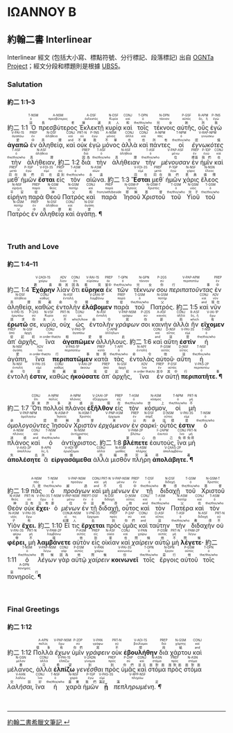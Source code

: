 # ΙΩΑΝΝΟΥ Β

## 約翰二書 Interlinear
Interlinear 經文 (包括大小寫、標點符號、分行標記、段落標記) 出自 [OGNTa Project](https://github.com/Andley/OGNTa)；經文分段和標題則是根據 [UBS5](https://www.academic-bible.com/en/online-bibles/greek-new-testament-ubs5/read-the-bible-text/bibel/text/lesen/stelle/73/10001/19999/ch/8feb828f46a4c65384fe9aebf6d55ebe/)。


### Salutation 
#### 約二 1:1–3
<rt>約二 1:1</rt> <RUBY><ruby><ruby>Ὁ<rt>這</rt></ruby><rt>ὁ</rt></ruby><rt>T-NSM</rt></RUBY> <RUBY><ruby><ruby>πρεσβύτερος<rt>長老</rt></ruby><rt>πρεσβύτερος</rt></ruby><rt>A-NSM</rt></RUBY> <RUBY><ruby><ruby>Ἐκλεκτῇ<rt>揀選</rt></ruby><rt>ἐκλεκτός</rt></ruby><rt>A-DSF</rt></RUBY> <RUBY><ruby><ruby>κυρίᾳ<rt>夫人</rt></ruby><rt>Κυρία</rt></ruby><rt>N-DSF</rt></RUBY> <RUBY><ruby><ruby>καὶ<rt>和</rt></ruby><rt>καί</rt></ruby><rt>CONJ</rt></RUBY> <RUBY><ruby><ruby>τοῖς<rt>the/this/who</rt></ruby><rt>ὁ</rt></ruby><rt>T-DPN</rt></RUBY> <RUBY><ruby><ruby>τέκνοις<rt>兒女</rt></ruby><rt>τέκνον</rt></ruby><rt>N-DPN</rt></RUBY> <RUBY><ruby><ruby>αὐτῆς,<rt>她</rt></ruby><rt>αὐτός</rt></ruby><rt>P-GSF</rt></RUBY> <RUBY><ruby><ruby>οὓς<rt>所</rt></ruby><rt>ὅς, ἥ</rt></ruby><rt>R-APM</rt></RUBY> <RUBY><ruby><ruby>ἐγὼ<rt>我</rt></ruby><rt>ἐγώ</rt></ruby><rt>P-1NS</rt></RUBY> <RUBY><ruby><ruby><strong>ἀγαπῶ</strong><rt>愛</rt></ruby><rt>ἀγαπάω</rt></ruby><rt>V-PAI-1S</rt></RUBY> <RUBY><ruby><ruby>ἐν<rt>中</rt></ruby><rt>ἐν</rt></ruby><rt>PREP</rt></RUBY> <RUBY><ruby><ruby>ἀληθείᾳ,<rt>真理</rt></ruby><rt>ἀλήθεια</rt></ruby><rt>N-DSF</rt></RUBY> <RUBY><ruby><ruby>καὶ<rt>and</rt></ruby><rt>καί</rt></ruby><rt>CONJ</rt></RUBY> <RUBY><ruby><ruby>οὐκ<rt>不單</rt></ruby><rt>οὐ</rt></ruby><rt>PRT-N</rt></RUBY> <RUBY><ruby><ruby>ἐγὼ<rt>我</rt></ruby><rt>ἐγώ</rt></ruby><rt>P-1NS</rt></RUBY> <RUBY><ruby><ruby>μόνος<rt>不單</rt></ruby><rt>μόνος</rt></ruby><rt>A-NSM</rt></RUBY> <RUBY><ruby><ruby>ἀλλὰ<rt>也</rt></ruby><rt>ἀλλά</rt></ruby><rt>CONJ</rt></RUBY> <RUBY><ruby><ruby>καὶ<rt>也</rt></ruby><rt>καί</rt></ruby><rt>CONJ</rt></RUBY> <RUBY><ruby><ruby>πάντες<rt>所有</rt></ruby><rt>πᾶς</rt></ruby><rt>A-NPM</rt></RUBY> <RUBY><ruby><ruby>οἱ<rt>the/this/who</rt></ruby><rt>ὁ</rt></ruby><rt>T-NPM</rt></RUBY> <RUBY><ruby><ruby><em>ἐγνωκότες</em><rt>認識</rt></ruby><rt>γινώσκω</rt></ruby><rt>V-RAP-NPM</rt></RUBY> <RUBY><ruby><ruby>τὴν<rt>the/this/who</rt></ruby><rt>ὁ</rt></ruby><rt>T-ASF</rt></RUBY> <RUBY><ruby><ruby>ἀλήθειαν,<rt>真理</rt></ruby><rt>ἀλήθεια</rt></ruby><rt>N-ASF</rt></RUBY> <rt>約二 1:2</rt> <RUBY><ruby><ruby>διὰ<rt>因為</rt></ruby><rt>διά</rt></ruby><rt>PREP</rt></RUBY> <RUBY><ruby><ruby>τὴν<rt>the/this/who</rt></ruby><rt>ὁ</rt></ruby><rt>T-ASF</rt></RUBY> <RUBY><ruby><ruby>ἀλήθειαν<rt>真理</rt></ruby><rt>ἀλήθεια</rt></ruby><rt>N-ASF</rt></RUBY> <RUBY><ruby><ruby>τὴν<rt>the/this/who</rt></ruby><rt>ὁ</rt></ruby><rt>T-ASF</rt></RUBY> <RUBY><ruby><ruby><em>μένουσαν</em><rt>住</rt></ruby><rt>μένω</rt></ruby><rt>V-PAP-ASF</rt></RUBY> <RUBY><ruby><ruby>ἐν<rt>裡面</rt></ruby><rt>ἐν</rt></ruby><rt>PREP</rt></RUBY> <RUBY><ruby><ruby>ἡμῖν<rt>我們</rt></ruby><rt>ἐγώ</rt></ruby><rt>P-1DP</rt></RUBY> <RUBY><ruby><ruby>καὶ<rt>也</rt></ruby><rt>καί</rt></ruby><rt>CONJ</rt></RUBY> <RUBY><ruby><ruby>μεθ᾽<rt>同在</rt></ruby><rt>μετά</rt></ruby><rt>PREP</rt></RUBY> <RUBY><ruby><ruby>ἡμῶν<rt>我們</rt></ruby><rt>ἐγώ</rt></ruby><rt>P-1GP</rt></RUBY> <RUBY><ruby><ruby><strong>ἔσται</strong><rt>同在</rt></ruby><rt>εἰμί</rt></ruby><rt>V-FDI-3S</rt></RUBY> <RUBY><ruby><ruby>εἰς<rt>直到</rt></ruby><rt>εἰς</rt></ruby><rt>PREP</rt></RUBY> <RUBY><ruby><ruby>τὸν<rt>the/this/who</rt></ruby><rt>ὁ</rt></ruby><rt>T-ASM</rt></RUBY> <RUBY><ruby><ruby>αἰῶνα.<rt>永遠</rt></ruby><rt>αἰών</rt></ruby><rt>N-ASM</rt></RUBY> <rt>約二 1:3</rt> <RUBY><ruby><ruby><strong>Ἔσται</strong><rt>同在</rt></ruby><rt>εἰμί</rt></ruby><rt>V-FDI-3S</rt></RUBY> <RUBY><ruby><ruby>μεθ᾽<rt>同在</rt></ruby><rt>μετά</rt></ruby><rt>PREP</rt></RUBY> <RUBY><ruby><ruby>ἡμῶν<rt>我們</rt></ruby><rt>ἐγώ</rt></ruby><rt>P-1GP</rt></RUBY> <RUBY><ruby><ruby>χάρις<rt>恩典</rt></ruby><rt>χάρις</rt></ruby><rt>N-NSF</rt></RUBY> <RUBY><ruby><ruby>ἔλεος<rt>憐憫</rt></ruby><rt>ἔλεος</rt></ruby><rt>N-NSN</rt></RUBY> <RUBY><ruby><ruby>εἰρήνη<rt>平安</rt></ruby><rt>εἰρήνη</rt></ruby><rt>N-NSF</rt></RUBY> <RUBY><ruby><ruby>παρὰ<rt>從</rt></ruby><rt>παρά</rt></ruby><rt>PREP</rt></RUBY> <RUBY><ruby><ruby>Θεοῦ<rt>神</rt></ruby><rt>θεός</rt></ruby><rt>N-GSM</rt></RUBY> <RUBY><ruby><ruby>Πατρός<rt>父</rt></ruby><rt>πατήρ</rt></ruby><rt>N-GSM</rt></RUBY> <RUBY><ruby><ruby>καὶ<rt>和</rt></ruby><rt>καί</rt></ruby><rt>CONJ</rt></RUBY> <RUBY><ruby><ruby>παρὰ<rt>from/with/beside</rt></ruby><rt>παρά</rt></ruby><rt>PREP</rt></RUBY> <RUBY><ruby><ruby>Ἰησοῦ<rt>耶穌</rt></ruby><rt>Ἰησοῦς</rt></ruby><rt>N-GSM-P</rt></RUBY> <RUBY><ruby><ruby>Χριστοῦ<rt>基督</rt></ruby><rt>Χριστός</rt></ruby><rt>N-GSM-T</rt></RUBY> <RUBY><ruby><ruby>τοῦ<rt>the/this/who</rt></ruby><rt>ὁ</rt></ruby><rt>T-GSM</rt></RUBY> <RUBY><ruby><ruby>Υἱοῦ<rt>兒子</rt></ruby><rt>υἱός</rt></ruby><rt>N-GSM</rt></RUBY> <RUBY><ruby><ruby>τοῦ<rt>the/this/who</rt></ruby><rt>ὁ</rt></ruby><rt>T-GSM</rt></RUBY> <RUBY><ruby><ruby>Πατρός<rt>父</rt></ruby><rt>πατήρ</rt></ruby><rt>N-GSM</rt></RUBY> <RUBY><ruby><ruby>ἐν<rt>中</rt></ruby><rt>ἐν</rt></ruby><rt>PREP</rt></RUBY> <RUBY><ruby><ruby>ἀληθείᾳ<rt>真理</rt></ruby><rt>ἀλήθεια</rt></ruby><rt>N-DSF</rt></RUBY> <RUBY><ruby><ruby>καὶ<rt>和</rt></ruby><rt>καί</rt></ruby><rt>CONJ</rt></RUBY> <RUBY><ruby><ruby>ἀγάπῃ. ¶<rt>愛</rt></ruby><rt>ἀγάπη</rt></ruby><rt>N-DSF</rt></RUBY></br></br></br> 


### Truth and Love 
#### 約二 1:4–11
<rt>約二 1:4</rt> <RUBY><ruby><ruby><strong>Ἐχάρην</strong><rt>歡喜</rt></ruby><rt>χαίρω</rt></ruby><rt>V-2AOI-1S</rt></RUBY> <RUBY><ruby><ruby>λίαν<rt>極其</rt></ruby><rt>λίαν</rt></ruby><rt>ADV</rt></RUBY> <RUBY><ruby><ruby>ὅτι<rt>因為</rt></ruby><rt>ὅτι</rt></ruby><rt>CONJ</rt></RUBY> <RUBY><ruby><ruby><strong>εὕρηκα</strong><rt>看見</rt></ruby><rt>εὑρίσκω</rt></ruby><rt>V-RAI-1S</rt></RUBY> <RUBY><ruby><ruby>ἐκ<rt>當中</rt></ruby><rt>ἐκ</rt></ruby><rt>PREP</rt></RUBY> <RUBY><ruby><ruby>τῶν<rt>the/this/who</rt></ruby><rt>ὁ</rt></ruby><rt>T-GPN</rt></RUBY> <RUBY><ruby><ruby>τέκνων<rt>兒女</rt></ruby><rt>τέκνον</rt></ruby><rt>N-GPN</rt></RUBY> <RUBY><ruby><ruby>σου<rt>你</rt></ruby><rt>σύ</rt></ruby><rt>P-2GS</rt></RUBY> <RUBY><ruby><ruby><em>περιπατοῦντας</em><rt>行事</rt></ruby><rt>περιπατέω</rt></ruby><rt>V-PAP-APM</rt></RUBY> <RUBY><ruby><ruby>ἐν<rt>中</rt></ruby><rt>ἐν</rt></ruby><rt>PREP</rt></RUBY> <RUBY><ruby><ruby>ἀληθείᾳ,<rt>真理</rt></ruby><rt>ἀλήθεια</rt></ruby><rt>N-DSF</rt></RUBY> <RUBY><ruby><ruby>καθὼς<rt>照著</rt></ruby><rt>καθώς</rt></ruby><rt>CONJ</rt></RUBY> <RUBY><ruby><ruby>ἐντολὴν<rt>命令</rt></ruby><rt>ἐντολή</rt></ruby><rt>N-ASF</rt></RUBY> <RUBY><ruby><ruby><strong>ἐλάβομεν</strong><rt>領受</rt></ruby><rt>λαμβάνω</rt></ruby><rt>V-2AAI-1P</rt></RUBY> <RUBY><ruby><ruby>παρὰ<rt>從</rt></ruby><rt>παρά</rt></ruby><rt>PREP</rt></RUBY> <RUBY><ruby><ruby>τοῦ<rt>the/this/who</rt></ruby><rt>ὁ</rt></ruby><rt>T-GSM</rt></RUBY> <RUBY><ruby><ruby>Πατρός.<rt>父</rt></ruby><rt>πατήρ</rt></ruby><rt>N-GSM</rt></RUBY> <rt>約二 1:5</rt> <RUBY><ruby><ruby>καὶ<rt>and</rt></ruby><rt>καί</rt></ruby><rt>CONJ</rt></RUBY> <RUBY><ruby><ruby>νῦν<rt>現在</rt></ruby><rt>νῦν</rt></ruby><rt>ADV</rt></RUBY> <RUBY><ruby><ruby><strong>ἐρωτῶ</strong><rt>請求</rt></ruby><rt>ἐρωτάω</rt></ruby><rt>V-PAI-1S</rt></RUBY> <RUBY><ruby><ruby>σε,<rt>你</rt></ruby><rt>σύ</rt></ruby><rt>P-2AS</rt></RUBY> <RUBY><ruby><ruby>κυρία,<rt>夫人</rt></ruby><rt>Κυρία</rt></ruby><rt>N-VSF</rt></RUBY> <RUBY><ruby><ruby>οὐχ<rt>不</rt></ruby><rt>οὐ</rt></ruby><rt>PRT-N</rt></RUBY> <RUBY><ruby><ruby>ὡς<rt>which/how</rt></ruby><rt>ὡς</rt></ruby><rt>CONJ</rt></RUBY> <RUBY><ruby><ruby>ἐντολὴν<rt>命令</rt></ruby><rt>ἐντολή</rt></ruby><rt>N-ASF</rt></RUBY> <RUBY><ruby><ruby><em>γράφων</em><rt>寫</rt></ruby><rt>γράφω</rt></ruby><rt>V-PAP-NSM</rt></RUBY> <RUBY><ruby><ruby>σοι<rt>你</rt></ruby><rt>σύ</rt></ruby><rt>P-2DS</rt></RUBY> <RUBY><ruby><ruby>καινὴν<rt>新</rt></ruby><rt>καινός</rt></ruby><rt>A-ASF</rt></RUBY> <RUBY><ruby><ruby>ἀλλὰ<rt>而</rt></ruby><rt>ἀλλά</rt></ruby><rt>CONJ</rt></RUBY> <RUBY><ruby><ruby>ἣν<rt>which</rt></ruby><rt>ὅς, ἥ</rt></ruby><rt>R-ASF</rt></RUBY> <RUBY><ruby><ruby><strong>εἴχομεν</strong><rt>有</rt></ruby><rt>ἔχω</rt></ruby><rt>V-IAI-1P</rt></RUBY> <RUBY><ruby><ruby>ἀπ᾽<rt>從</rt></ruby><rt>ἀπό</rt></ruby><rt>PREP</rt></RUBY> <RUBY><ruby><ruby>ἀρχῆς,<rt>起初</rt></ruby><rt>ἀρχή</rt></ruby><rt>N-GSF</rt></RUBY> <RUBY><ruby><ruby>ἵνα<rt>in order that/to</rt></ruby><rt>ἵνα</rt></ruby><rt>CONJ</rt></RUBY> <RUBY><ruby><ruby><strong>ἀγαπῶμεν</strong><rt>相愛</rt></ruby><rt>ἀγαπάω</rt></ruby><rt>V-PAS-1P</rt></RUBY> <RUBY><ruby><ruby>ἀλλήλους.<rt>彼此</rt></ruby><rt>ἀλλήλων</rt></ruby><rt>C-APM</rt></RUBY> <rt>約二 1:6</rt> <RUBY><ruby><ruby>καὶ<rt>and</rt></ruby><rt>καί</rt></ruby><rt>CONJ</rt></RUBY> <RUBY><ruby><ruby>αὕτη<rt>這</rt></ruby><rt>οὗτος</rt></ruby><rt>D-NSF</rt></RUBY> <RUBY><ruby><ruby><strong>ἐστὶν</strong><rt>是</rt></ruby><rt>εἰμί</rt></ruby><rt>V-PAI-3S</rt></RUBY> <RUBY><ruby><ruby>ἡ<rt>the/this/who</rt></ruby><rt>ὁ</rt></ruby><rt>T-NSF</rt></RUBY> <RUBY><ruby><ruby>ἀγάπη,<rt>愛</rt></ruby><rt>ἀγάπη</rt></ruby><rt>N-NSF</rt></RUBY> <RUBY><ruby><ruby>ἵνα<rt>in order that/to</rt></ruby><rt>ἵνα</rt></ruby><rt>ADV</rt></RUBY> <RUBY><ruby><ruby><strong>περιπατῶμεν</strong><rt>行事</rt></ruby><rt>περιπατέω</rt></ruby><rt>V-PAS-1P</rt></RUBY> <RUBY><ruby><ruby>κατὰ<rt>按照</rt></ruby><rt>κατά</rt></ruby><rt>PREP</rt></RUBY> <RUBY><ruby><ruby>τὰς<rt>the/this/who</rt></ruby><rt>ὁ</rt></ruby><rt>T-APF</rt></RUBY> <RUBY><ruby><ruby>ἐντολὰς<rt>命令</rt></ruby><rt>ἐντολή</rt></ruby><rt>N-APF</rt></RUBY> <RUBY><ruby><ruby>αὐτοῦ·<rt>他</rt></ruby><rt>αὐτός</rt></ruby><rt>P-GSM</rt></RUBY> <RUBY><ruby><ruby>αὕτη<rt>這</rt></ruby><rt>οὗτος</rt></ruby><rt>D-NSF</rt></RUBY> <RUBY><ruby><ruby>ἡ<rt>the/this/who</rt></ruby><rt>ὁ</rt></ruby><rt>T-NSF</rt></RUBY> <RUBY><ruby><ruby>ἐντολή<rt>命令</rt></ruby><rt>ἐντολή</rt></ruby><rt>N-NSF</rt></RUBY> <RUBY><ruby><ruby><strong>ἐστιν,</strong><rt>是</rt></ruby><rt>εἰμί</rt></ruby><rt>V-PAI-3S</rt></RUBY> <RUBY><ruby><ruby>καθὼς<rt>照著</rt></ruby><rt>καθώς</rt></ruby><rt>CONJ</rt></RUBY> <RUBY><ruby><ruby><strong>ἠκούσατε</strong><rt>聽見</rt></ruby><rt>ἀκούω</rt></ruby><rt>V-AAI-2P</rt></RUBY> <RUBY><ruby><ruby>ἀπ᾽<rt>從</rt></ruby><rt>ἀπό</rt></ruby><rt>PREP</rt></RUBY> <RUBY><ruby><ruby>ἀρχῆς,<rt>起初</rt></ruby><rt>ἀρχή</rt></ruby><rt>N-GSF</rt></RUBY> <RUBY><ruby><ruby>ἵνα<rt>in order that/to</rt></ruby><rt>ἵνα</rt></ruby><rt>ADV</rt></RUBY> <RUBY><ruby><ruby>ἐν<rt>其中</rt></ruby><rt>ἐν</rt></ruby><rt>PREP</rt></RUBY> <RUBY><ruby><ruby>αὐτῇ<rt>其中</rt></ruby><rt>αὐτός</rt></ruby><rt>P-DSF</rt></RUBY> <RUBY><ruby><ruby><strong>περιπατῆτε. ¶</strong><rt>行事</rt></ruby><rt>περιπατέω</rt></ruby><rt>V-PAS-2P</rt></RUBY></br></br></br> <rt>約二 1:7</rt> <RUBY><ruby><ruby>Ὅτι<rt>原來</rt></ruby><rt>ὅτι</rt></ruby><rt>CONJ</rt></RUBY> <RUBY><ruby><ruby>πολλοὶ<rt>許多</rt></ruby><rt>πολύς</rt></ruby><rt>A-NPM</rt></RUBY> <RUBY><ruby><ruby>πλάνοι<rt>迷惑</rt></ruby><rt>πλάνος</rt></ruby><rt>A-NPM</rt></RUBY> <RUBY><ruby><ruby><strong>ἐξῆλθον</strong><rt>出現</rt></ruby><rt>ἐξέρχομαι</rt></ruby><rt>V-2AAI-3P</rt></RUBY> <RUBY><ruby><ruby>εἰς<rt>在</rt></ruby><rt>εἰς</rt></ruby><rt>PREP</rt></RUBY> <RUBY><ruby><ruby>τὸν<rt>the/this/who</rt></ruby><rt>ὁ</rt></ruby><rt>T-ASM</rt></RUBY> <RUBY><ruby><ruby>κόσμον,<rt>世上</rt></ruby><rt>κόσμος</rt></ruby><rt>N-ASM</rt></RUBY> <RUBY><ruby><ruby>οἱ<rt>the/this/who</rt></ruby><rt>ὁ</rt></ruby><rt>T-NPM</rt></RUBY> <RUBY><ruby><ruby>μὴ<rt>不</rt></ruby><rt>μή</rt></ruby><rt>PRT-N</rt></RUBY> <RUBY><ruby><ruby><em>ὁμολογοῦντες</em><rt>承認</rt></ruby><rt>ὁμολογέω</rt></ruby><rt>V-PAP-NPM</rt></RUBY> <RUBY><ruby><ruby>Ἰησοῦν<rt>耶穌</rt></ruby><rt>Ἰησοῦς</rt></ruby><rt>N-ASM-P</rt></RUBY> <RUBY><ruby><ruby>Χριστὸν<rt>基督</rt></ruby><rt>Χριστός</rt></ruby><rt>N-ASM-T</rt></RUBY> <RUBY><ruby><ruby><em>ἐρχόμενον</em><rt>來</rt></ruby><rt>ἔρχομαι</rt></ruby><rt>V-PNP-ASM</rt></RUBY> <RUBY><ruby><ruby>ἐν<rt>以</rt></ruby><rt>ἐν</rt></ruby><rt>PREP</rt></RUBY> <RUBY><ruby><ruby>σαρκί·<rt>肉身</rt></ruby><rt>σάρξ</rt></ruby><rt>N-DSF</rt></RUBY> <RUBY><ruby><ruby>οὗτός<rt>這樣</rt></ruby><rt>οὗτος</rt></ruby><rt>D-NSM</rt></RUBY> <RUBY><ruby><ruby><strong>ἐστιν</strong><rt>是</rt></ruby><rt>εἰμί</rt></ruby><rt>V-PAI-3S</rt></RUBY> <RUBY><ruby><ruby>ὁ<rt>the/this/who</rt></ruby><rt>ὁ</rt></ruby><rt>T-NSM</rt></RUBY> <RUBY><ruby><ruby>πλάνος<rt>迷惑</rt></ruby><rt>πλάνος</rt></ruby><rt>A-NSM</rt></RUBY> <RUBY><ruby><ruby>καὶ<rt>and</rt></ruby><rt>καί</rt></ruby><rt>CONJ</rt></RUBY> <RUBY><ruby><ruby>ὁ<rt>the/this/who</rt></ruby><rt>ὁ</rt></ruby><rt>T-NSM</rt></RUBY> <RUBY><ruby><ruby>ἀντίχριστος.<rt>敵</rt></ruby><rt>ἀντίχριστος</rt></ruby><rt>N-NSM</rt></RUBY> <rt>約二 1:8</rt> <RUBY><ruby><ruby><strong>βλέπετε</strong><rt>當心</rt></ruby><rt>βλέπω</rt></ruby><rt>V-PAM-2P</rt></RUBY> <RUBY><ruby><ruby>ἑαυτούς,<rt>自己</rt></ruby><rt>ἑαυτοῦ</rt></ruby><rt>F-2APM</rt></RUBY> <RUBY><ruby><ruby>ἵνα<rt>免得</rt></ruby><rt>ἵνα</rt></ruby><rt>CONJ</rt></RUBY> <RUBY><ruby><ruby>μὴ<rt>免得</rt></ruby><rt>μή</rt></ruby><rt>PRT-N</rt></RUBY> <RUBY><ruby><ruby><strong>ἀπολέσητε</strong><rt>失去</rt></ruby><rt>ἀπολλύω</rt></ruby><rt>V-AAS-2P</rt></RUBY> <RUBY><ruby><ruby>ἃ<rt>所</rt></ruby><rt>ὅς, ἥ</rt></ruby><rt>R-APN</rt></RUBY> <RUBY><ruby><ruby><strong>εἰργασάμεθα</strong><rt>做</rt></ruby><rt>ἐργάζομαι</rt></ruby><rt>V-ADI-1P</rt></RUBY> <RUBY><ruby><ruby>ἀλλὰ<rt>而</rt></ruby><rt>ἀλλά</rt></ruby><rt>CONJ</rt></RUBY> <RUBY><ruby><ruby>μισθὸν<rt>報償</rt></ruby><rt>μισθός</rt></ruby><rt>N-ASM</rt></RUBY> <RUBY><ruby><ruby>πλήρη<rt>完滿</rt></ruby><rt>πλήρης</rt></ruby><rt>A-ASM</rt></RUBY> <RUBY><ruby><ruby><strong>ἀπολάβητε. ¶</strong><rt>得著</rt></ruby><rt>ἀπολαμβάνω</rt></ruby><rt>V-2AAS-2P</rt></RUBY></br></br></br> <rt>約二 1:9</rt> <RUBY><ruby><ruby>πᾶς<rt>凡是</rt></ruby><rt>πᾶς</rt></ruby><rt>A-NSM</rt></RUBY> <RUBY><ruby><ruby>ὁ<rt>the/this/who</rt></ruby><rt>ὁ</rt></ruby><rt>T-NSM</rt></RUBY> <RUBY><ruby><ruby><em>προάγων</em><rt>越過</rt></ruby><rt>προάγω</rt></ruby><rt>V-PAP-NSM</rt></RUBY> <RUBY><ruby><ruby>καὶ<rt>and</rt></ruby><rt>καί</rt></ruby><rt>CONJ</rt></RUBY> <RUBY><ruby><ruby>μὴ<rt>不</rt></ruby><rt>μή</rt></ruby><rt>PRT-N</rt></RUBY> <RUBY><ruby><ruby><em>μένων</em><rt>住</rt></ruby><rt>μένω</rt></ruby><rt>V-PAP-NSM</rt></RUBY> <RUBY><ruby><ruby>ἐν<rt>中</rt></ruby><rt>ἐν</rt></ruby><rt>PREP</rt></RUBY> <RUBY><ruby><ruby>τῇ<rt>the/this/who</rt></ruby><rt>ὁ</rt></ruby><rt>T-DSF</rt></RUBY> <RUBY><ruby><ruby>διδαχῇ<rt>教導</rt></ruby><rt>διδαχή</rt></ruby><rt>N-DSF</rt></RUBY> <RUBY><ruby><ruby>τοῦ<rt>the/this/who</rt></ruby><rt>ὁ</rt></ruby><rt>T-GSM</rt></RUBY> <RUBY><ruby><ruby>Χριστοῦ<rt>基督</rt></ruby><rt>Χριστός</rt></ruby><rt>N-GSM-T</rt></RUBY> <RUBY><ruby><ruby>Θεὸν<rt>神</rt></ruby><rt>θεός</rt></ruby><rt>N-ASM</rt></RUBY> <RUBY><ruby><ruby>οὐκ<rt>沒有</rt></ruby><rt>οὐ</rt></ruby><rt>PRT-N</rt></RUBY> <RUBY><ruby><ruby><strong>ἔχει·</strong><rt>沒有</rt></ruby><rt>ἔχω</rt></ruby><rt>V-PAI-3S</rt></RUBY> <RUBY><ruby><ruby>ὁ<rt>那</rt></ruby><rt>ὁ</rt></ruby><rt>T-NSM</rt></RUBY> <RUBY><ruby><ruby><em>μένων</em><rt>住</rt></ruby><rt>μένω</rt></ruby><rt>V-PAP-NSM</rt></RUBY> <RUBY><ruby><ruby>ἐν<rt>中</rt></ruby><rt>ἐν</rt></ruby><rt>PREP</rt></RUBY> <RUBY><ruby><ruby>τῇ<rt>這</rt></ruby><rt>ὁ</rt></ruby><rt>T-DSF</rt></RUBY> <RUBY><ruby><ruby>διδαχῇ,<rt>教導</rt></ruby><rt>διδαχή</rt></ruby><rt>N-DSF</rt></RUBY> <RUBY><ruby><ruby>οὗτος<rt>他</rt></ruby><rt>οὗτος</rt></ruby><rt>D-NSM</rt></RUBY> <RUBY><ruby><ruby>καὶ<rt>and</rt></ruby><rt>καί</rt></ruby><rt>CONJ</rt></RUBY> <RUBY><ruby><ruby>τὸν<rt>the/this/who</rt></ruby><rt>ὁ</rt></ruby><rt>T-ASM</rt></RUBY> <RUBY><ruby><ruby>Πατέρα<rt>父</rt></ruby><rt>πατήρ</rt></ruby><rt>N-ASM</rt></RUBY> <RUBY><ruby><ruby>καὶ<rt>也</rt></ruby><rt>καί</rt></ruby><rt>CONJ</rt></RUBY> <RUBY><ruby><ruby>τὸν<rt>the/this/who</rt></ruby><rt>ὁ</rt></ruby><rt>T-ASM</rt></RUBY> <RUBY><ruby><ruby>Υἱὸν<rt>子</rt></ruby><rt>υἱός</rt></ruby><rt>N-ASM</rt></RUBY> <RUBY><ruby><ruby><strong>ἔχει.</strong><rt>有</rt></ruby><rt>ἔχω</rt></ruby><rt>V-PAI-3S</rt></RUBY> <rt>約二 1:10</rt> <RUBY><ruby><ruby>Εἴ<rt>如果</rt></ruby><rt>εἰ</rt></ruby><rt>CONJ</rt></RUBY> <RUBY><ruby><ruby>τις<rt>人</rt></ruby><rt>τις</rt></ruby><rt>X-NSM</rt></RUBY> <RUBY><ruby><ruby><strong>ἔρχεται</strong><rt>去</rt></ruby><rt>ἔρχομαι</rt></ruby><rt>V-PNI-3S</rt></RUBY> <RUBY><ruby><ruby>πρὸς<rt>到</rt></ruby><rt>πρός</rt></ruby><rt>PREP</rt></RUBY> <RUBY><ruby><ruby>ὑμᾶς<rt>你們</rt></ruby><rt>σύ</rt></ruby><rt>P-2AP</rt></RUBY> <RUBY><ruby><ruby>καὶ<rt>and</rt></ruby><rt>καί</rt></ruby><rt>CONJ</rt></RUBY> <RUBY><ruby><ruby>ταύτην<rt>這</rt></ruby><rt>οὗτος</rt></ruby><rt>D-ASF</rt></RUBY> <RUBY><ruby><ruby>τὴν<rt>the/this/who</rt></ruby><rt>ὁ</rt></ruby><rt>T-ASF</rt></RUBY> <RUBY><ruby><ruby>διδαχὴν<rt>教導</rt></ruby><rt>διδαχή</rt></ruby><rt>N-ASF</rt></RUBY> <RUBY><ruby><ruby>οὐ<rt>不</rt></ruby><rt>οὐ</rt></ruby><rt>PRT-N</rt></RUBY> <RUBY><ruby><ruby><strong>φέρει,</strong><rt>帶</rt></ruby><rt>φέρω</rt></ruby><rt>V-PAI-3S</rt></RUBY> <RUBY><ruby><ruby>μὴ<rt>不</rt></ruby><rt>μή</rt></ruby><rt>PRT-N</rt></RUBY> <RUBY><ruby><ruby><strong>λαμβάνετε</strong><rt>接</rt></ruby><rt>λαμβάνω</rt></ruby><rt>V-PAM-2P</rt></RUBY> <RUBY><ruby><ruby>αὐτὸν<rt>他</rt></ruby><rt>αὐτός</rt></ruby><rt>P-ASM</rt></RUBY> <RUBY><ruby><ruby>εἰς<rt>到</rt></ruby><rt>εἰς</rt></ruby><rt>PREP</rt></RUBY> <RUBY><ruby><ruby>οἰκίαν<rt>家</rt></ruby><rt>οἰκία</rt></ruby><rt>N-ASF</rt></RUBY> <RUBY><ruby><ruby>καὶ<rt>也</rt></ruby><rt>καί</rt></ruby><rt>CONJ</rt></RUBY> <RUBY><ruby><ruby><em>χαίρειν</em><rt>問候</rt></ruby><rt>χαίρω</rt></ruby><rt>V-PAN</rt></RUBY> <RUBY><ruby><ruby>αὐτῷ<rt>他</rt></ruby><rt>αὐτός</rt></ruby><rt>P-DSM</rt></RUBY> <RUBY><ruby><ruby>μὴ<rt>不</rt></ruby><rt>μή</rt></ruby><rt>PRT-N</rt></RUBY> <RUBY><ruby><ruby><strong>λέγετε·</strong><rt>問候</rt></ruby><rt>λέγω</rt></ruby><rt>V-PAM-2P</rt></RUBY> <rt>約二 1:11</rt> <RUBY><ruby><ruby>ὁ<rt>the/this/who</rt></ruby><rt>ὁ</rt></ruby><rt>T-NSM</rt></RUBY> <RUBY><ruby><ruby><em>λέγων</em><rt>問候</rt></ruby><rt>λέγω</rt></ruby><rt>V-PAP-NSM</rt></RUBY> <RUBY><ruby><ruby>γὰρ<rt>因為</rt></ruby><rt>γάρ</rt></ruby><rt>CONJ</rt></RUBY> <RUBY><ruby><ruby>αὐτῷ<rt>他</rt></ruby><rt>αὐτός</rt></ruby><rt>P-DSM</rt></RUBY> <RUBY><ruby><ruby><em>χαίρειν</em><rt>問候</rt></ruby><rt>χαίρω</rt></ruby><rt>V-PAN</rt></RUBY> <RUBY><ruby><ruby><strong>κοινωνεῖ</strong><rt>份</rt></ruby><rt>κοινωνέω</rt></ruby><rt>V-PAI-3S</rt></RUBY> <RUBY><ruby><ruby>τοῖς<rt>the/this/who</rt></ruby><rt>ὁ</rt></ruby><rt>T-DPN</rt></RUBY> <RUBY><ruby><ruby>ἔργοις<rt>惡行</rt></ruby><rt>ἔργον</rt></ruby><rt>N-DPN</rt></RUBY> <RUBY><ruby><ruby>αὐτοῦ<rt>他</rt></ruby><rt>αὐτός</rt></ruby><rt>P-GSM</rt></RUBY> <RUBY><ruby><ruby>τοῖς<rt>the/this/who</rt></ruby><rt>ὁ</rt></ruby><rt>T-DPN</rt></RUBY> <RUBY><ruby><ruby>πονηροῖς. ¶<rt>惡行</rt></ruby><rt>πονηρός</rt></ruby><rt>A-DPN</rt></RUBY></br></br></br> 


### Final Greetings 
#### 約二 1:12
<rt>約二 1:12</rt> <RUBY><ruby><ruby>Πολλὰ<rt>很多</rt></ruby><rt>πολύς</rt></ruby><rt>A-APN</rt></RUBY> <RUBY><ruby><ruby><em>ἔχων</em><rt>有</rt></ruby><rt>ἔχω</rt></ruby><rt>V-PAP-NSM</rt></RUBY> <RUBY><ruby><ruby>ὑμῖν<rt>你們</rt></ruby><rt>σύ</rt></ruby><rt>P-2DP</rt></RUBY> <RUBY><ruby><ruby><em>γράφειν</em><rt>寫</rt></ruby><rt>γράφω</rt></ruby><rt>V-PAN</rt></RUBY> <RUBY><ruby><ruby>οὐκ<rt>不</rt></ruby><rt>οὐ</rt></ruby><rt>PRT-N</rt></RUBY> <RUBY><ruby><ruby><strong>ἐβουλήθην</strong><rt>想</rt></ruby><rt>βούλομαι</rt></ruby><rt>V-AOI-1S</rt></RUBY> <RUBY><ruby><ruby>διὰ<rt>用</rt></ruby><rt>διά</rt></ruby><rt>PREP</rt></RUBY> <RUBY><ruby><ruby>χάρτου<rt>紙</rt></ruby><rt>χάρτης</rt></ruby><rt>N-GSM</rt></RUBY> <RUBY><ruby><ruby>καὶ<rt>and</rt></ruby><rt>καί</rt></ruby><rt>CONJ</rt></RUBY> <RUBY><ruby><ruby>μέλανος,<rt>墨</rt></ruby><rt>μέλαν</rt></ruby><rt>N-GSN</rt></RUBY> <RUBY><ruby><ruby>ἀλλὰ<rt>只</rt></ruby><rt>ἀλλά</rt></ruby><rt>CONJ</rt></RUBY> <RUBY><ruby><ruby><strong>ἐλπίζω</strong><rt>希望</rt></ruby><rt>ἐλπίζω</rt></ruby><rt>V-PAI-1S</rt></RUBY> <RUBY><ruby><ruby><em>γενέσθαι</em><rt>到</rt></ruby><rt>γίνομαι</rt></ruby><rt>V-2ADN</rt></RUBY> <RUBY><ruby><ruby>πρὸς<rt>到</rt></ruby><rt>πρός</rt></ruby><rt>PREP</rt></RUBY> <RUBY><ruby><ruby>ὑμᾶς<rt>你們</rt></ruby><rt>σύ</rt></ruby><rt>P-2AP</rt></RUBY> <RUBY><ruby><ruby>καὶ<rt>並且</rt></ruby><rt>καί</rt></ruby><rt>CONJ</rt></RUBY> <RUBY><ruby><ruby>στόμα<rt>面對面</rt></ruby><rt>στόμα</rt></ruby><rt>N-ASN</rt></RUBY> <RUBY><ruby><ruby>πρὸς<rt>面對面</rt></ruby><rt>πρός</rt></ruby><rt>PREP</rt></RUBY> <RUBY><ruby><ruby>στόμα<rt>面對面</rt></ruby><rt>στόμα</rt></ruby><rt>N-ASN</rt></RUBY> <RUBY><ruby><ruby><em>λαλῆσαι,</em><rt>交談</rt></ruby><rt>λαλέω</rt></ruby><rt>V-AAN</rt></RUBY> <RUBY><ruby><ruby>ἵνα<rt>好</rt></ruby><rt>ἵνα</rt></ruby><rt>CONJ</rt></RUBY> <RUBY><ruby><ruby>ἡ<rt>the/this/who</rt></ruby><rt>ὁ</rt></ruby><rt>T-NSF</rt></RUBY> <RUBY><ruby><ruby>χαρὰ<rt>喜樂</rt></ruby><rt>χαρά</rt></ruby><rt>N-NSF</rt></RUBY> <RUBY><ruby><ruby>ἡμῶν<rt>我們</rt></ruby><rt>ἐγώ</rt></ruby><rt>P-1GP</rt></RUBY> <RUBY><ruby><ruby><strong>ᾖ</strong><rt>滿足</rt></ruby><rt>εἰμί</rt></ruby><rt>V-PAS-3S</rt></RUBY> <RUBY><ruby><ruby><em>πεπληρωμένη. ¶</em><rt>滿足</rt></ruby><rt>πληρόω</rt></ruby><rt>V-RPP-NSF</rt></RUBY></br></br></br> 


---

[約翰二書希臘文筆記 ↵](2John-Notes.md)

